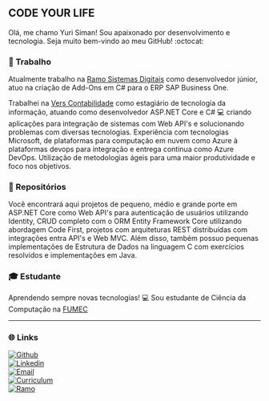 ## CODE YOUR LIFE

Olá, me chamo Yuri Siman! Sou apaixonado por desenvolvimento e tecnologia. Seja muito bem-vindo ao meu GitHub! :octocat:    

### :briefcase: Trabalho 

Atualmente trabalho na [Ramo Sistemas Digitais](https://ramo.com.br/) como desenvolvedor júnior, atuo na criação de Add-Ons em C# para o ERP SAP Business One.  

Trabalhei na [Vers Contabilidade](https://www.vers.com.br/) como estagiário de tecnologia da informação, atuando como desenvolvedor ASP.NET Core e C# :computer: criando aplicações para integração de sistemas com Web API's e solucionando problemas com diversas tecnologias. Experiência com tecnologias Microsoft, de plataformas para computação em nuvem como Azure à plataformas devops para integração e entrega contínua como Azure DevOps. Utilização de metodologias ágeis para uma maior produtividade e foco nos objetivos.

### :open_file_folder: Repositórios

Você encontrará aqui projetos de pequeno, médio e grande porte em ASP.NET Core como Web API's para autenticação de usuários utilizando Identity, CRUD completo com o ORM Entity Framework Core utilizando abordagem Code First, projetos com arquiteturas REST distribuídas com integrações entra API's e Web MVC. Além disso, também possuo pequenas implementações de Estrutura de Dados na linguagem C com exercícios resolvidos e implementações em Java.

### :mortar_board: Estudante

Aprendendo sempre novas tecnologias! :computer: Sou estudante de Ciência da Computação na [FUMEC](http://www.fumec.br/)  

---

### :globe_with_meridians: Links


[![Github](https://img.shields.io/badge/github-profile-%237159c1?style=for-the-badge&logo=github)](https://github.com/YuriSiman)  
[![Linkedin](https://img.shields.io/badge/linkedin-social-%230077B5?style=for-the-badge&logo=linkedin)](https://www.linkedin.com/in/yurisiman/)  
[![Email](https://img.shields.io/badge/email-contact-%23D14836?style=for-the-badge&logo=gmail)](mailto:contato@yurisiman.com.br)  
[![Curriculum](https://img.shields.io/badge/site-curriculum-%23563D7C?style=for-the-badge&logo=bootstrap)](https://yurisiman.com.br)  
[![Ramo](https://img.shields.io/badge/ramo-job-%233776AB?style=for-the-badge&logo=v)](https://ramo.com.br/)  
